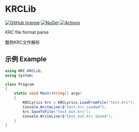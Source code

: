 KRCLib
===

[![GitHub license](https://img.shields.io/github/license/emako/KRCLib)](https://github.com/emako/KRCLib/blob/master/LICENSE) [![NuGet](https://img.shields.io/nuget/v/KRCLib.svg)](https://nuget.org/packages/KRCLib) [![Actions](https://github.com/emako/KRCLib/actions/workflows/library.nuget.yml/badge.svg)](https://github.com/emako/KRCLib/actions/workflows/library.nuget.yml)

KRC file format parse

酷狗KRC文件解析

## 示例 Example

```csharp
using KRC.KRCLib;
using System;

class Program
{
    static void Main(string[] args)
    {
        KRCLyrics krc = KRCLyrics.LoadFromFile("test.krc");
        Console.WriteLine($"test.krc Loaded");
        krc.SaveToFile("test_out.krc");
        Console.WriteLine($"test_out.krc Saved");
    }
}
```
